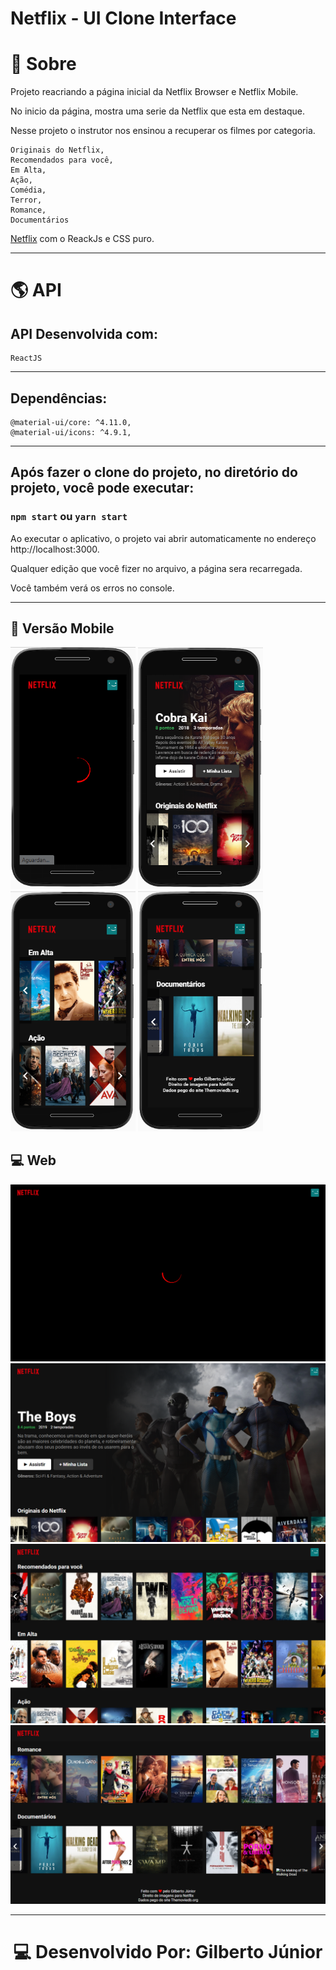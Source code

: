 # Netflix - UI Clone Interface

# 📔 Sobre

Projeto reacriando a página inicial da Netflix Browser e Netflix Mobile.

No inicio da página, mostra uma serie da Netflix que esta em destaque.

Nesse projeto o instrutor nos ensinou a recuperar os filmes por categoria.
    
    Originais do Netflix,
    Recomendados para você,
    Em Alta,
    Ação,
    Comédia,
    Terror,
    Romance,
    Documentários


[Netflix](https://www.netflix.com/browse) com o ReackJs e CSS puro.

---
# 🌎 API
## API Desenvolvida com: 

    ReactJS
    

---

## Dependências: 

    @material-ui/core: ^4.11.0,
    @material-ui/icons: ^4.9.1,

---

## Após fazer o clone do projeto, no diretório do projeto, você pode executar: 

### `npm start` ou `yarn start`

Ao executar o aplicativo, o projeto vai abrir automaticamente no endereço http://localhost:3000.

Qualquer edição que você fizer no arquivo, a página sera recarregada.

Você também verá os erros no console.

---
## 📱 Versão Mobile
<p align="left">
<img src="./src/assets/1.png" width="200">
<img src="./src/assets/2.png" width="200">
<img src="./src/assets/3.png" width="200">
<img src="./src/assets/4.png" width="200">
</p>

## 💻 Web
<p align="center">
<img src="./src/assets/screen0.png">
<img src="./src/assets/screen1.png">
<img src="./src/assets/screen2.png">
<img src="./src/assets/screen3.png">
</p>


---
<h1 align="center">💻 Desenvolvido Por: Gilberto Júnior</h1> 